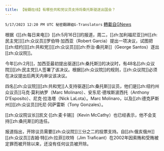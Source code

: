 ```yaml
---
title: 【秘翻在线】有哪些共和党议员支持将桑托斯驱逐出国会？
---
```

`5/17/2023 12:20 PM UTC 秘密翻譯組G-Translators` [轉載自GNews](https://gnews.org/articles/1308047)

根据《[[zh:每日来电]]》[[zh:5月16日]]的报道，周二，[[zh:加利福尼亚]]州[[zh:民主党]][[zh:众议员]]罗伯特·加西亚（Robert Garcia）提出一项决议，试图把[[zh:纽约]][[zh:共和党]][[zh:众议员]][[zh:乔治·桑托斯]]（George Santos）逐出[[zh:众议院]]。

今年[[zh:2月]]，加西亚最初提出驱逐[[zh:桑托斯]]的决议时，有48名[[zh:众议院]][[zh:民主党]]人签署了该决议。根据[[zh:众议院]]的规则，[[zh:众议院]]必须在决议提出后两天内审议该决议。

四名[[zh:众议院]][[zh:共和党]]人支持驱逐[[zh:桑托斯]]议员，他们是[[zh:纽约州众议员]]马克·莫利纳罗（Marc Molinaro）、安东尼·德埃斯波西托（Anthony D’Esposito）、尼克·拉洛塔（Nick LaLota）。Marc Molinaro，以及[[zh:德克萨斯州]][[zh:众议员]]托尼·冈萨雷斯（Tony Gonzales）。

[[zh:众议院议长]]凯文·[[zh:麦卡锡]]（Kevin McCathy）也已经表示，他不会支持[[zh:桑托斯]]的连任。

报道指出，开除议员需要[[zh:众议院]]三分之二的投票支持。自[[zh:俄亥俄州]][[zh:众议员]]吉姆·特[[zh:拉菲]]坎特（Jim Traficant）在2002年因索贿和受贿被定罪而被开除以来，还没有任何议员被开除。
